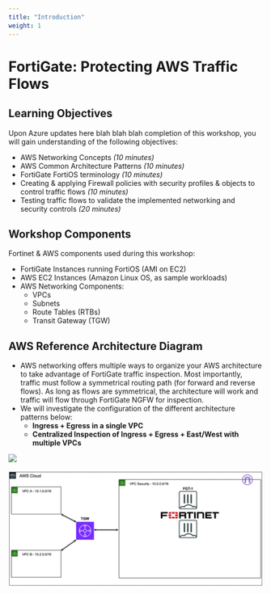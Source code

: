 ```yaml
---
title: "Introduction"
weight: 1
---
```


# FortiGate: Protecting AWS Traffic Flows

## Learning Objectives

Upon Azure updates here blah blah blah completion of this workshop, you will gain understanding of the following objectives:
  
  * AWS Networking Concepts *(10 minutes)*
  * AWS Common Architecture Patterns *(10 minutes)*
  * FortiGate FortiOS terminology *(10 minutes)*
  * Creating & applying Firewall policies with security profiles & objects to control traffic flows *(10 minutes)*
  * Testing traffic flows to validate the implemented networking and security controls *(20 minutes)*

## Workshop Components

Fortinet & AWS components used during this workshop:

  * FortiGate Instances running FortiOS (AMI on EC2)
  * AWS EC2 Instances (Amazon Linux OS, as sample workloads)
  * AWS Networking Components:
    * VPCs
    * Subnets
    * Route Tables (RTBs)
    * Transit Gateway (TGW)

## AWS Reference Architecture Diagram

  * AWS networking offers multiple ways to organize your AWS architecture to take advantage of FortiGate traffic inspection.  Most importantly, traffic must follow a symmetrical routing path (for forward and reverse flows). As long as flows are symmetrical, the architecture will work and traffic will flow through FortiGate NGFW for inspection.
  * We will investigate the configuration of the different architecture patterns below:
    * **Ingress + Egress in a single VPC**
    * **Centralized Inspection of Ingress + Egress + East/West with multiple VPCs**

![](3_modulethree/image-vpc-example.png)

![](FTNTSecVPC-simple.png)

